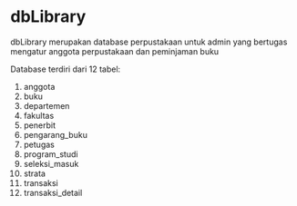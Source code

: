 # dbLibrary
dbLibrary merupakan database perpustakaan untuk admin yang bertugas mengatur anggota perpustakaan dan peminjaman buku

Database terdiri dari 12 tabel:
1. anggota
2. buku
3. departemen
4. fakultas
5. penerbit
6. pengarang_buku
7. petugas
8. program_studi
9. seleksi_masuk
10. strata
11. transaksi
12. transaksi_detail
